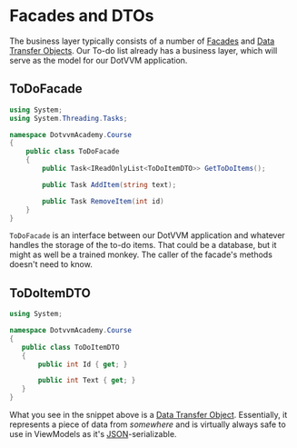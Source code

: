 ﻿# Facades and DTOs

The business layer typically consists of a number of [Facades][facade] and [Data Transfer Objects][dto].
Our To-do list already has a business layer, which will serve as the model for our DotVVM application.

## ToDoFacade

```csharp
using System;
using System.Threading.Tasks;

namespace DotvvmAcademy.Course
{
    public class ToDoFacade
    {
        public Task<IReadOnlyList<ToDoItemDTO>> GetToDoItems();

        public Task AddItem(string text);

        public Task RemoveItem(int id)
    }
}
```

`ToDoFacade` is an interface between our DotVVM application and whatever handles 
the storage of the to-do items. That could be a database, but it might as well be a trained monkey.
The caller of the facade's methods doesn't need to know.

## ToDoItemDTO

```csharp
using System;

namespace DotvvmAcademy.Course
{
   public class ToDoItemDTO
   {
       public int Id { get; }

       public int Text { get; }
   }
}
```

What you see in the snippet above is a [Data Transfer Object][dto]. Essentially, it represents a piece of data
from _somewhere_ and is virtually always safe to use in ViewModels as it's [JSON]-serializable.


[facade]: https://en.wikipedia.org/wiki/Facade_pattern
[dto]: https://en.wikipedia.org/wiki/Data_transfer_object
[repeater]: https://www.dotvvm.com/docs/controls/builtin/Repeater
[json]: https://json.org/